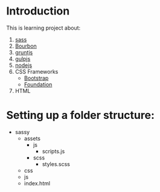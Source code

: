 # Introduction
This is learning project about:
 1. [sass](https://sass-lang.com/)
 2. [Bourbon](https://www.bourbon.io/)
 3. [gruntjs](http://gruntjs.com/)
 4. [gulpjs](http://gulpjs.com/) 
 5. [nodejs](https://nodejs.org/en/) 
 6. CSS Frameworks
    - [Bootstrap](http://getbootstrap.com/)
    - [Foundation](https://foundation.zurb.com/)
 7. HTML 
 
 # Setting up a folder structure:
   - sassy
     - assets
       - js
         - scripts.js
       - scss
         - styles.scss
     - css
     - js
     - index.html
